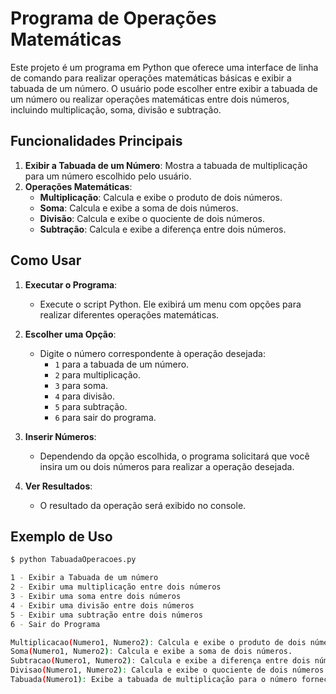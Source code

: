 # Programa de Operações Matemáticas

Este projeto é um programa em Python que oferece uma interface de linha de comando para realizar operações matemáticas básicas e exibir a tabuada de um número. O usuário pode escolher entre exibir a tabuada de um número ou realizar operações matemáticas entre dois números, incluindo multiplicação, soma, divisão e subtração.

## Funcionalidades Principais

1. **Exibir a Tabuada de um Número**: Mostra a tabuada de multiplicação para um número escolhido pelo usuário.
2. **Operações Matemáticas**:
   - **Multiplicação**: Calcula e exibe o produto de dois números.
   - **Soma**: Calcula e exibe a soma de dois números.
   - **Divisão**: Calcula e exibe o quociente de dois números.
   - **Subtração**: Calcula e exibe a diferença entre dois números.

## Como Usar

1. **Executar o Programa**:
   - Execute o script Python. Ele exibirá um menu com opções para realizar diferentes operações matemáticas.

2. **Escolher uma Opção**:
   - Digite o número correspondente à operação desejada:
     - `1` para a tabuada de um número.
     - `2` para multiplicação.
     - `3` para soma.
     - `4` para divisão.
     - `5` para subtração.
     - `6` para sair do programa.

3. **Inserir Números**:
   - Dependendo da opção escolhida, o programa solicitará que você insira um ou dois números para realizar a operação desejada.

4. **Ver Resultados**:
   - O resultado da operação será exibido no console.

## Exemplo de Uso

```bash
$ python TabuadaOperacoes.py

1 - Exibir a Tabuada de um número
2 - Exibir uma multiplicação entre dois números
3 - Exibir uma soma entre dois números
4 - Exibir uma divisão entre dois números
5 - Exibir uma subtração entre dois números
6 - Sair do Programa

Multiplicacao(Numero1, Numero2): Calcula e exibe o produto de dois números.
Soma(Numero1, Numero2): Calcula e exibe a soma de dois números.
Subtracao(Numero1, Numero2): Calcula e exibe a diferença entre dois números.
Divisao(Numero1, Numero2): Calcula e exibe o quociente de dois números.
Tabuada(Numero1): Exibe a tabuada de multiplicação para o número fornecido.
